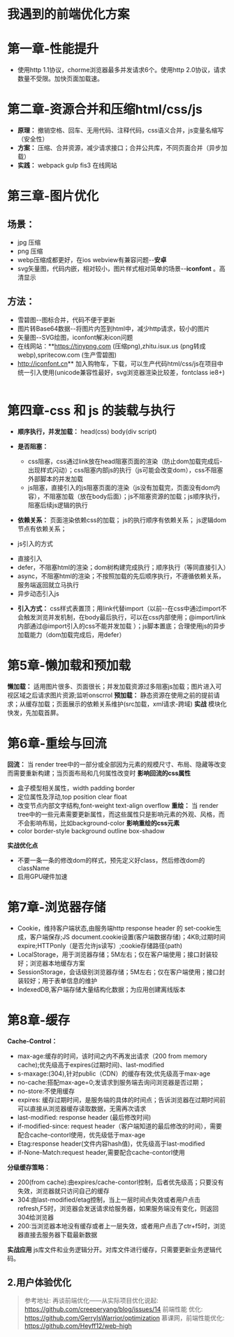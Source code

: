 # 我遇到的前端优化方案

# 第一章-性能提升
* 使用http 1.1协议，chorme浏览器最多并发请求6个。使用http 2.0协议，请求数量不受限。加快页面加载速。

# 第二章-资源合并和压缩html/css/js
- **原理：** 撤销空格、回车、无用代码、注释代码，css语义合并，js变量名缩写（安全性）
- **方案：** 压缩、合并资源，减少请求接口；合并公共库，不同页面合并（异步加载）      
- **实践：** webpack gulp fis3 在线网站

# 第三章-图片优化
## **场景：**
* jpg 压缩
* png 压缩
* webp压缩成都更好，在ios webview有兼容问题--**安卓**
* svg矢量图，代码内嵌，相对较小，图片样式相对简单的场景--**iconfont** 。高清显示
## **方法：**
* 雪碧图--图标合并，代码不便于更新
* 图片转Base64数据--将图片内签到html中，减少http请求，较小的图片
* 矢量图--SVG绘图，iconfont解决icon问题
* 在线网站：**https://tinypng.com (压缩png),zhitu.isux.us (png转成webp),spritecow.com (生产雪碧图)  
* http://iconfont.cn**  加入购物车，下载，可以生产代码html/css/js在项目中统一引入使用(unicode兼容性最好，svg浏览器渲染比较差，fontclass ie8+)  

# 第四章-css 和 js 的装载与执行
* **顺序执行，并发加载：**
head(css) body(div script)

* **是否阻塞：**
    - css阻塞，css通过link放在head阻塞页面的渲染（防止dom加载完成后-出现样式闪动）；css阻塞内部js的执行（js可能会改变dom），css不阻塞外部脚本的并发加载
    - js阻塞，直接引入的js阻塞页面的渲染（js没有加载完，页面没有dom内容），不阻塞加载（放在body后面）；js不阻塞资源的加载；js顺序执行，阻塞后续js逻辑的执行

* **依赖关系：**
页面渲染依赖css的加载；
js的执行顺序有依赖关系；
js逻辑dom节点有依赖关系；

* js引入的方式  
- 直接引入
- defer，不阻塞html的渲染；dom树构建完成执行；顺序执行（等同直接引入）
- async，不阻塞html的渲染；不按照加载的先后顺序执行，不遵循依赖关系，服务端返回就立马执行
- 异步动态引入js
* **引入方式：**
css样式表置顶；用link代替import（以前--在css中通过import不会触发浏览并发机制，在body最后执行，可以在css内部使用；@import/link内部通过@import引入的css不能并发加载 ）；js脚本置底；合理使用js的异步加载能力（dom加载完成后，用defer）

# 第5章-懒加载和预加载
**懒加载：** 适用图片很多、页面很长；并发加载资源过多阻塞js加载；图片进入可视区域之后请求图片资源;监听onscrrol
**预加载：** 静态资源在使用之前的提前请求；从缓存加载；页面展示的依赖关系维护(src加载，xml请求-跨域)
**实战**
模块化快发，先加载首屏。

# 第6章-重绘与回流
**回流：**
当 render tree中的一部分或全部因为元素的规模尺寸、布局、隐藏等改变而需要重新构建；当页面布局和几何属性改变时
**影响回流的css属性**
- 盒子模型相关属性，width padding border
- 定位属性及浮动,top position clear float
- 改变节点内部文字结构,font-weight text-align overflow
**重绘：**
当 render tree中的一些元素需要更新属性，而这些属性只是影响元素的外观、风格，而不会影响布局，比如background-color
**影响重绘的css元素**
- color border-style background outline box-shadow

**实战优化点**
- 不要一条一条的修改dom的样式，预先定义好class，然后修改dom的className
- 启用GPU硬件加速

# 第7章-浏览器存储
- Cookie，维持客户端状态,由服务端http response header 的 set-cookie生成，客户端保存;JS document.cookie设置(客户端数据存储)；4KB;过期时间expire;HTTPonly（是否允许js读写）;cookie存储路径(path)
- LocalStorage，用于浏览器存储；5M左右；仅在客户端使用；接口封装较好；浏览器本地缓存方案
- SessionStorage，会话级别浏览器存储；5M左右；仅在客户端使用；接口封装较好；用于表单信息的维护
- IndexedDB,客户端存储大量结构化数据；为应用创建离线版本

# 第8章-缓存
**Cache-Control：**
- max-age:缓存的时间，该时间之内不再发出请求（200 from memory cache);优先级高于expires(过期时间)、last-modified
- s-maxage:(304),针对public（CDN）的缓存有效;优先级高于max-age
- no-cache:搭配max-age=0;发请求到服务端去询问浏览器是否过期；
- no-store:不使用缓存
- expires: 缓存过期时间，是服务端的具体的时间点；告诉浏览器在过期时间前可以直接从浏览器缓存读取数据，无需再次请求
- last-modified: response header (最后修改时间)
- if-modified-since: request header（客户端知道的最后修改的时间），需要配合cache-contorl使用，优先级低于max-age
- Etag:response header(文件内容hash值)，优先级高于last-modified
- if-None-Match:request header,需要配合cache-contorl使用

**分级缓存策略：**
- 200(from cache):由expires/cache-contorl控制，后者优先级高；只要没有失效，浏览器就只访问自己的缓存
- 304:由last-modified/etag控制，当上一层时间点失效或者用户点击refresh,F5时，浏览器会发送请求给服务器，如果服务端没有变化，则返回304给浏览器
- 200:当浏览器本地没有缓存或者上一层失效，或者用户点击了ctr+f5时，浏览器直接去服务器下载最新数据

**实战应用**
js库文件和业务逻辑分开。对库文件进行缓存，只需要更新业务逻辑代码。

## 2.用户体验优化

>参考地址:
>再谈前端优化——从实际项目优化说起: https://github.com/creeperyang/blog/issues/14
>前端性能 优化: https://github.com/GerryIsWarrior/optimization
>慕课网，前端性能优化: https://github.com/Heyff12/web-high  